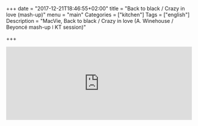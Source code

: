 +++
date = "2017-12-21T18:46:55+02:00"
title = "Back to black / Crazy in love (mash-up)"
menu = "main"
Categories = ["kitchen"]
Tags = ["english"]
Description = "MacVie, Back to black / Crazy in love (A. Winehouse / Beyoncé mash-up  ǀ  KT session)"

+++



<iframe width="100%" height="200" scrolling="no" frameborder="no" src="https://w.soundcloud.com/player/?url=https%3A//api.soundcloud.com/tracks/364382126&amp;color=%23ff5500&amp;auto_play=false&amp;hide_related=false&amp;show_comments=true&amp;show_user=true&amp;show_reposts=false&amp;show_teaser=true&amp;visual=true"></iframe>
